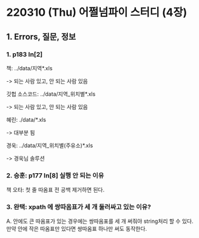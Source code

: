 # 220310 (Thu) 어쩔넘파이 스터디 (4장)



## 1. Errors, 질문, 정보



### 1. p183 In[2]

책: ../data/지역*.xls

-> 되는 사람 있고, 안 되는 사람 있음

깃헙 소스코드: ../data/지역_위치별*.xls

-> 되는 사람 있고, 안 되는 사람 있음

혜린: ./data/*.xls

-> 대부분 됨

경욱: ../data/지역_위치별(주유소)*.xls

-> 경욱님 솔루션



### 2. 승훈: p177 In[8] 실행 안 되는 이유

책 오타: 첫 줄 따옴표 전 공백 제거하면 된다.



### 3. 완택: xpath 에 쌍따옴표가 세 개 둘러싸고 있는 이유?

A. 안에도 큰 따옴표가 있는 경우에는 쌍따옴표를 세 개 써줘야 string처리 할 수 있다. 만약 안에 작은 따옴표만 있다면 쌍따옴표 하나만 써도 동작한다.




